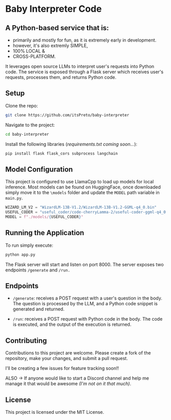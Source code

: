 # Baby Interpreter Code

## A Python-based service that is:
- primarily and mostly for fun, as it is extremely early in development.
- however, it's also extremly SIMPLE,
- 100% LOCAL &
- CROSS-PLATFORM.

It leverages open source LLMs to interpret user's requests into Python code. 
The service is exposed through a Flask server which receives user's requests, processes them, and returns Python code.

## Setup
Clone the repo:

```bash
git clone https://github.com/itsPreto/baby-interpreter
```
Navigate to the project:

```bash
cd baby-interpreter
```

Install the following libraries (_requirements.txt coming soon..._):

```bash
pip install flask flask_cors subprocess langchain
```

## Model Configuration

This project is configured to use LlamaCpp to load up models for local inference.
Most models can be found on HuggingFace, once downloaded simply move it to the ```\models```
folder and update the `MODEL` path variable in `main.py`.

```python 
WIZARD_LM_V2 = "WizardLM-13B-V1.2/WizardLM-13B-V1.2-GGML-q4_0.bin"
USEFUL_CODER = "useful_coder/code-cherryLamma-2/useful-coder-ggml-q4_0.bin"
MODEL = f"./models/{USEFUL_CODER}"
```

## Running the Application

To run simply execute:

```bash
python app.py
```

The Flask server will start and listen on port 8000. The server exposes two endpoints ```/generate``` and ```/run.```

## Endpoints
- `/generate`: receives a POST request with a user's question in the body. The question is processed by the LLM, and a 
Python code snippet is generated and returned.

- `/run`: receives a POST request with Python code in the body. The code is executed, and the output of the execution 
is returned.

## Contributing
  
  Contributions to this project are welcome. Please create a fork of the repository, make your changes, and submit a pull 
request.

  I'll be creating a few issues for feature tracking soon!!

  ALSO -> If anyone would like to start a Discord channel and help me manage it that would be awesome _(I'm not on it that much)_.

## License
This project is licensed under the MIT License.
